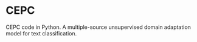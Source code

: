 # CEPC
CEPC code in Python. A multiple-source unsupervised domain adaptation model for text classification.
